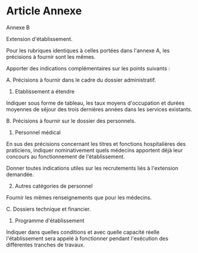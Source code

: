 # Article Annexe

Annexe B

Extension d'établissement.

Pour les rubriques identiques à celles portées dans l'annexe A, les précisions à fournir sont les mêmes.

Apporter des indications complémentaires sur les points suivants :

A. Précisions à fournir dans le cadre du dossier administratif.

1. Etablissement a étendre

Indiquer sous forme de tableau, les taux moyens d'occupation et durées moyennes de séjour des trois dernières années dans les services existants.

B. Précisions à fournir sur le dossier des personnels.

1. Personnel médical

En sus des précisions concernant les titres et fonctions hospitalières des praticiens, indiquer nominativement quels médecins apportent déjà leur concours au fonctionnement de l'établissement.

Donner toutes indications utiles sur les recrutements liés à l'extension demandée.

2. Autres catégories de personnel

Fournir les mêmes renseignements que pour les médecins.

C. Dossiers technique et financier.

1. Programme d'établissement

Indiquer dans quelles conditions et avec quelle capacité réelle l'établissement sera appelé à fonctionner pendant l'exécution des différentes tranches de travaux.
